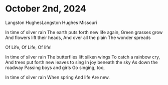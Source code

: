 # October 2nd, 2024

Langston HughesLangston Hughes Missouri

In time of silver rain
The earth puts forth new life again,
Green grasses grow
And flowers lift their heads,
And over all the plain
The wonder spreads

Of Life,
Of Life,
Of life!

In time of silver rain
The butterflies lift silken wings
To catch a rainbow cry,
And trees put forth new leaves to sing
In joy beneath the sky
As down the roadway
Passing boys and girls
Go singing, too,

In time of silver rain When spring
And life
Are new.
